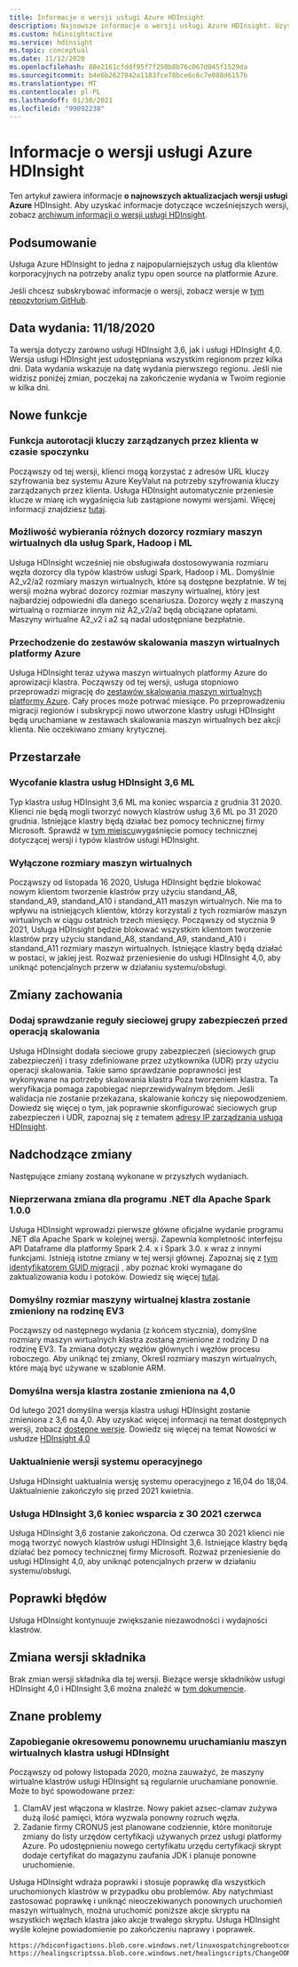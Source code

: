 ```yaml
---
title: Informacje o wersji usługi Azure HDInsight
description: Najnowsze informacje o wersji usługi Azure HDInsight. Uzyskaj porady deweloperskie i szczegóły dotyczące usługi Hadoop, Spark, R Server, Hive i innych.
ms.custom: hdinsightactive
ms.service: hdinsight
ms.topic: conceptual
ms.date: 11/12/2020
ms.openlocfilehash: 88e2161cfddf95f7f250b8b76c067d045f1529da
ms.sourcegitcommit: b4e6b2627842a1183fce78bce6c6c7e088d6157b
ms.translationtype: MT
ms.contentlocale: pl-PL
ms.lasthandoff: 01/30/2021
ms.locfileid: "99092238"
---
```

# <a name="azure-hdinsight-release-notes"></a>Informacje o wersji usługi Azure HDInsight

Ten artykuł zawiera informacje **o najnowszych aktualizacjach wersji usługi Azure** HDInsight. Aby uzyskać informacje dotyczące wcześniejszych wersji, zobacz [archiwum informacji o wersji usługi HDInsight](hdinsight-release-notes-archive.md).

## <a name="summary"></a>Podsumowanie

Usługa Azure HDInsight to jedna z najpopularniejszych usług dla klientów korporacyjnych na potrzeby analiz typu open source na platformie Azure.

Jeśli chcesz subskrybować informacje o wersji, zobacz wersje w [tym repozytorium GitHub](https://github.com/hdinsight/release-notes/releases).

## <a name="release-date-11182020"></a>Data wydania: 11/18/2020

Ta wersja dotyczy zarówno usługi HDInsight 3,6, jak i usługi HDInsight 4,0. Wersja usługi HDInsight jest udostępniana wszystkim regionom przez kilka dni. Data wydania wskazuje na datę wydania pierwszego regionu. Jeśli nie widzisz poniżej zmian, poczekaj na zakończenie wydania w Twoim regionie w kilka dni.

## <a name="new-features"></a>Nowe funkcje
### <a name="auto-key-rotation-for-customer-managed-key-encryption-at-rest"></a>Funkcja autorotacji kluczy zarządzanych przez klienta w czasie spoczynku
Począwszy od tej wersji, klienci mogą korzystać z adresów URL kluczy szyfrowania bez systemu Azure KeyValut na potrzeby szyfrowania kluczy zarządzanych przez klienta. Usługa HDInsight automatycznie przeniesie klucze w miarę ich wygaśnięcia lub zastąpione nowymi wersjami. Więcej informacji znajdziesz [tutaj](./disk-encryption.md).

### <a name="ability-to-select-different-zookeeper-virtual-machine-sizes-for-spark-hadoop-and-ml-services"></a>Możliwość wybierania różnych dozorcy rozmiary maszyn wirtualnych dla usług Spark, Hadoop i ML
Usługa HDInsight wcześniej nie obsługiwała dostosowywania rozmiaru węzła dozorcy dla typów klastrów usługi Spark, Hadoop i ML. Domyślnie A2_v2/a2 rozmiary maszyn wirtualnych, które są dostępne bezpłatnie. W tej wersji można wybrać dozorcy rozmiar maszyny wirtualnej, który jest najbardziej odpowiedni dla danego scenariusza. Dozorcy węzły z maszyną wirtualną o rozmiarze innym niż A2_v2/a2 będą obciążane opłatami. Maszyny wirtualne A2_v2 i a2 są nadal udostępniane bezpłatnie.

### <a name="moving-to-azure-virtual-machine-scale-sets"></a>Przechodzenie do zestawów skalowania maszyn wirtualnych platformy Azure
Usługa HDInsight teraz używa maszyn wirtualnych platformy Azure do aprowizacji klastra. Począwszy od tej wersji, usługa stopniowo przeprowadzi migrację do [zestawów skalowania maszyn wirtualnych platformy Azure](../virtual-machine-scale-sets/overview.md). Cały proces może potrwać miesiące. Po przeprowadzeniu migracji regionów i subskrypcji nowo utworzone klastry usługi HDInsight będą uruchamiane w zestawach skalowania maszyn wirtualnych bez akcji klienta. Nie oczekiwano zmiany krytycznej.

## <a name="deprecation"></a>Przestarzałe
### <a name="deprecation-of-hdinsight-36-ml-services-cluster"></a>Wycofanie klastra usług HDInsight 3,6 ML
Typ klastra usług HDInsight 3,6 ML ma koniec wsparcia z grudnia 31 2020. Klienci nie będą mogli tworzyć nowych klastrów usług 3,6 ML po 31 2020 grudnia. Istniejące klastry będą działać bez pomocy technicznej firmy Microsoft. Sprawdź w [tym miejscu](./hdinsight-component-versioning.md#available-versions)wygaśnięcie pomocy technicznej dotyczącej wersji i typów klastrów usługi HDInsight.

### <a name="disabled-vm-sizes"></a>Wyłączone rozmiary maszyn wirtualnych
Począwszy od listopada 16 2020, Usługa HDInsight będzie blokować nowym klientom tworzenie klastrów przy użyciu standand_A8, standand_A9, standand_A10 i standand_A11 maszyn wirtualnych. Nie ma to wpływu na istniejących klientów, którzy korzystali z tych rozmiarów maszyn wirtualnych w ciągu ostatnich trzech miesięcy. Począwszy od stycznia 9 2021, Usługa HDInsight będzie blokować wszystkim klientom tworzenie klastrów przy użyciu standand_A8, standand_A9, standand_A10 i standand_A11 rozmiary maszyn wirtualnych. Istniejące klastry będą działać w postaci, w jakiej jest. Rozważ przeniesienie do usługi HDInsight 4,0, aby uniknąć potencjalnych przerw w działaniu systemu/obsługi.

## <a name="behavior-changes"></a>Zmiany zachowania
### <a name="add-nsg-rule-checking-before-scaling-operation"></a>Dodaj sprawdzanie reguły sieciowej grupy zabezpieczeń przed operacją skalowania
Usługa HDInsight dodała sieciowe grupy zabezpieczeń (sieciowych grup zabezpieczeń) i trasy zdefiniowane przez użytkownika (UDR) przy użyciu operacji skalowania. Takie samo sprawdzanie poprawności jest wykonywane na potrzeby skalowania klastra Poza tworzeniem klastra. Ta weryfikacja pomaga zapobiegać nieprzewidywalnym błędom. Jeśli walidacja nie zostanie przekazana, skalowanie kończy się niepowodzeniem. Dowiedz się więcej o tym, jak poprawnie skonfigurować sieciowych grup zabezpieczeń i UDR, zapoznaj się z tematem [adresy IP zarządzania usługą HDInsight](./hdinsight-management-ip-addresses.md).

## <a name="upcoming-changes"></a>Nadchodzące zmiany
Następujące zmiany zostaną wykonane w przyszłych wydaniach.

### <a name="breaking-change-for-net-for-apache-spark-100"></a>Nieprzerwana zmiana dla programu .NET dla Apache Spark 1.0.0
Usługa HDInsight wprowadzi pierwsze główne oficjalne wydanie programu .NET dla Apache Spark w kolejnej wersji. Zapewnia kompletność interfejsu API Dataframe dla platformy Spark 2.4. x i Spark 3.0. x wraz z innymi funkcjami. Istnieją istotne zmiany w tej wersji głównej. Zapoznaj się z [tym identyfikatorem GUID migracji](https://github.com/dotnet/spark/blob/master/docs/migration-guide.md#upgrading-from-microsoftspark-0x-to-10) , aby poznać kroki wymagane do zaktualizowania kodu i potoków. Dowiedz się więcej [tutaj](https://docs.microsoft.com/azure/hdinsight/spark/spark-dotnet-version-update#using-net-for-apache-spark-v10-in-hdinsight).

### <a name="default-cluster-vm-size-will-be-changed-to-ev3-family"></a>Domyślny rozmiar maszyny wirtualnej klastra zostanie zmieniony na rodzinę EV3
Począwszy od następnego wydania (z końcem stycznia), domyślne rozmiary maszyn wirtualnych klastra zostaną zmienione z rodziny D na rodzinę EV3. Ta zmiana dotyczy węzłów głównych i węzłów procesu roboczego. Aby uniknąć tej zmiany, Określ rozmiary maszyn wirtualnych, które mają być używane w szablonie ARM.

### <a name="default-cluster-version-will-be-changed-to-40"></a>Domyślna wersja klastra zostanie zmieniona na 4,0
Od lutego 2021 domyślna wersja klastra usługi HDInsight zostanie zmieniona z 3,6 na 4,0. Aby uzyskać więcej informacji na temat dostępnych wersji, zobacz [dostępne wersje](./hdinsight-component-versioning.md#available-versions). Dowiedz się więcej na temat Nowości w usłudze [HDInsight 4,0](./hdinsight-version-release.md)

### <a name="os-version-upgrade"></a>Uaktualnienie wersji systemu operacyjnego
Usługa HDInsight uaktualnia wersję systemu operacyjnego z 16,04 do 18,04. Uaktualnienie zakończyło się przed 2021 kwietnia.

### <a name="hdinsight-36-end-of-support-on-june-30-2021"></a>Usługa HDInsight 3,6 koniec wsparcia z 30 2021 czerwca
Usługa HDInsight 3,6 zostanie zakończona. Od czerwca 30 2021 klienci nie mogą tworzyć nowych klastrów usługi HDInsight 3,6. Istniejące klastry będą działać bez pomocy technicznej firmy Microsoft. Rozważ przeniesienie do usługi HDInsight 4,0, aby uniknąć potencjalnych przerw w działaniu systemu/obsługi.

## <a name="bug-fixes"></a>Poprawki błędów
Usługa HDInsight kontynuuje zwiększanie niezawodności i wydajności klastrów. 

## <a name="component-version-change"></a>Zmiana wersji składnika
Brak zmian wersji składnika dla tej wersji. Bieżące wersje składników usługi HDInsight 4,0 i HDInsight 3,6 można znaleźć w [tym dokumencie](./hdinsight-component-versioning.md).

## <a name="known-issues"></a>Znane problemy
### <a name="prevent-hdinsight-cluster-vms-from-rebooting-periodically"></a>Zapobieganie okresowemu ponownemu uruchamianiu maszyn wirtualnych klastra usługi HDInsight

Począwszy od połowy listopada 2020, można zauważyć, że maszyny wirtualne klastrów usługi HDInsight są regularnie uruchamiane ponownie. Może to być spowodowane przez:

1.  ClamAV jest włączona w klastrze. Nowy pakiet azsec-clamav zużywa dużą ilość pamięci, która wyzwala ponowny rozruch węzła. 
2.  Zadanie firmy CRONUS jest planowane codziennie, które monitoruje zmiany do listy urzędów certyfikacji używanych przez usługi platformy Azure. Po udostępnieniu nowego certyfikatu urzędu certyfikacji skrypt dodaje certyfikat do magazynu zaufania JDK i planuje ponowne uruchomienie.

Usługa HDInsight wdraża poprawki i stosuje poprawkę dla wszystkich uruchomionych klastrów w przypadku obu problemów. Aby natychmiast zastosować poprawkę i uniknąć nieoczekiwanych ponownych uruchomień maszyn wirtualnych, można uruchomić poniższe akcje skryptu na wszystkich węzłach klastra jako akcje trwałego skryptu. Usługa HDInsight wyśle kolejne powiadomienie po zakończeniu naprawy i poprawek.
```
https://hdiconfigactions.blob.core.windows.net/linuxospatchingrebootconfigv02/replace_cacert_script.sh
https://healingscriptssa.blob.core.windows.net/healingscripts/ChangeOOMPolicyAndApplyLatestConfigForClamav.sh
```